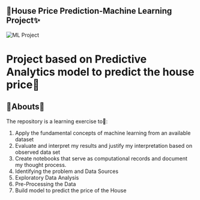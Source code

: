 ## 🏡House Price Prediction-Machine Learning Project✨ ##

<!-- <p align="center">
  <img src="https://user-images.githubusercontent.com/84815622/181273476-f7ee08f5-3fb1-4b25-933f-e75e33ba3988.jpg" />
</p>
 -->
![ML Project](https://user-images.githubusercontent.com/84815622/181276756-3cbb5ca6-8d2a-4468-bc21-0fe797028e94.png)

# Project based on Predictive Analytics model to predict the house price💢

## 🎪Abouts📢 

The repository is a learning exercise to🎃:
1. Apply the fundamental concepts of machine learning from an available dataset
2. Evaluate and interpret my results and justify my interpretation based on observed data set
3. Create notebooks that serve as computational records and document my thought process.
4. Identifying the problem and Data Sources
5. Exploratory Data Analysis
6. Pre-Processing the Data
7. Build model to predict the price of the House
